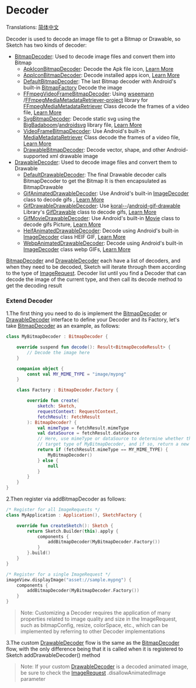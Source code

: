 # Decoder

Translations: [简体中文](decoder_zh.md)

Decoder is used to decode an image file to get a Bitmap or Drawable, so Sketch has two kinds of
decoder:

* [BitmapDecoder]: Used to decode image files and convert them into Bitmap
    * [ApkIconBitmapDecoder][ApkIconBitmapDecoder]: Decode the Apk file
      icon, [Learn More](apk_app_icon.md#displays-an-icon-for-the-apk-file)
    * [AppIconBitmapDecoder][AppIconBitmapDecoder]: Decode installed apps
      icon, [Learn More](apk_app_icon.md#displays-an-icon-for-the-installed-app)
    * [DefaultBitmapDecoder][DefaultBitmapDecoder]: The last Bitmap decoder with Android's
      built-in [BitmapFactory] Decode the image
    * [FFmpegVideoFrameBitmapDecoder][FFmpegVideoFrameBitmapDecoder]:
      Using [wseemann] /[FFmpegMediaMetadataRetriever-project] library
      for [FFmpegMediaMetadataRetriever] Class decode the frames of a video
      file, [Learn More](video_frame.md)
    * [SvgBitmapDecoder][SvgBitmapDecoder]: Decode static svg using the [BigBadaboom]/[androidsvg]
      library file, [Learn More](svg.md)
    * [VideoFrameBitmapDecoder][VideoFrameBitmapDecoder]: Use Android's
      built-in [MediaMetadataRetriever] Class decode the frames of a video
      file, [Learn More](video_frame.md)
    * [DrawableBitmapDecoder][DrawableBitmapDecoder]: Decode vector, shape, and other
      Android-supported xml drawable image
* [DrawableDecoder]:  Used to decode image files and convert them to Drawable
    * [DefaultDrawableDecoder][DefaultDrawableDecoder]: The final Drawable decoder calls
      BitmapDecoder to get the Bitmap It is then encapsulated as BitmapDrawable
    * [GifAnimatedDrawableDecoder][GifAnimatedDrawableDecoder]: Use Android's
      built-in [ImageDecoder] class to decode
      gifs , [Learn More](animated_image.md)
    * [GifDrawableDrawableDecoder][GifDrawableDrawableDecoder]: Use [koral--]/[android-gif-drawable]
      Library's [GifDrawable] class to decode
      gifs, [Learn More](animated_image.md)
    * [GifMovieDrawableDecoder][GifMovieDrawableDecoder]: Use Android's built-in [Movie] class to
      decode gifs Picture, [Learn More](animated_image.md)
    * [HeifAnimatedDrawableDecoder][HeifAnimatedDrawableDecoder]: Decode using Android's
      built-in [ImageDecoder] class HEIF GIF, [Learn More](animated_image.md)
    * [WebpAnimatedDrawableDecoder][WebpAnimatedDrawableDecoder]: Decode using Android's
      built-in [ImageDecoder] class webp GIFs, [Learn More](animated_image.md)

[BitmapDecoder] and [DrawableDecoder] each have a list of decoders, and when they need to be
decoded, Sketch will iterate through them according to the type of [ImageRequest].
Decoder list until you find a Decoder that can decode the image of the current type, and then call
its decode method to get the decoding result

### Extend Decoder

1.The first thing you need to do is implement the [BitmapDecoder] or [DrawableDecoder] interface to
define your Decoder and its
Factory, let's take [BitmapDecoder] as an example, as follows:

```kotlin
class MyBitmapDecoder : BitmapDecoder {

    override suspend fun decode(): Result<BitmapDecodeResult> {
        // Decode the image here
    }

    companion object {
        const val MY_MIME_TYPE = "image/mypng"
    }

    class Factory : BitmapDecoder.Factory {

        override fun create(
            sketch: Sketch,
            requestContext: RequestContext,
            fetchResult: FetchResult
        ): BitmapDecoder? {
            val mimeType = fetchResult.mimeType
            val dataSource = fetchResult.dataSource
            // Here, use mimeType or dataSource to determine whether the current image is the 
            // target type of MyBitmapDecoder, and if so, return a new MyBitmapDecoder
            return if (fetchResult.mimeType == MY_MIME_TYPE) {
                MyBitmapDecoder()
            } else {
                null
            }
        }
    }
}
```

2.Then register via addBitmapDecoder as follows:

```kotlin
/* Register for all ImageRequests */
class MyApplication : Application(), SketchFactory {

    override fun createSketch(): Sketch {
        return Sketch.Builder(this).apply {
            components {
                addBitmapDecoder(MyBitmapDecoder.Factory())
            }
        }.build()
    }
}

/* Register for a single ImageRequest */
imageView.displayImage("asset://sample.mypng") {
    components {
        addBitmapDecoder(MyBitmapDecoder.Factory())
    }
}
```

> Note: Customizing a Decoder requires the application of many properties related to image quality
> and size in the ImageRequest, such as bitmapConfig, resize, colorSpace, etc., which can be
> implemented by referring to other Decoder implementations

3.The custom [DrawableDecoder] flow is the same as the [BitmapDecoder] flow, with the only
difference being that it is called when it is registered to Sketch
addDrawableDecoder() method
> Note: If your custom [DrawableDecoder] is a decoded animated image, be sure to check the [ImageRequest]
> .disallowAnimatedImage parameter


[comment]: <> (class)

[BitmapDecoder]: ../../sketch-core/src/main/kotlin/com/github/panpf/sketch/decode/BitmapDecoder.kt

[DefaultBitmapDecoder]: ../../sketch-core/src/main/kotlin/com/github/panpf/sketch/decode/internal/DefaultBitmapDecoder.kt

[DrawableBitmapDecoder]: ../../sketch-core/src/main/kotlin/com/github/panpf/sketch/decode/internal/DrawableBitmapDecoder.kt

[FFmpegVideoFrameBitmapDecoder]: ../../sketch-video-ffmpeg/src/main/kotlin/com/github/panpf/sketch/decode/FFmpegVideoFrameBitmapDecoder.kt

[ApkIconBitmapDecoder]: ../../sketch-extensions-core/src/main/kotlin/com/github/panpf/sketch/decode/ApkIconBitmapDecoder.kt

[AppIconBitmapDecoder]: ../../sketch-extensions-core/src/main/kotlin/com/github/panpf/sketch/decode/AppIconBitmapDecoder.kt

[VideoFrameBitmapDecoder]: ../../sketch-video/src/main/kotlin/com/github/panpf/sketch/decode/VideoFrameBitmapDecoder.kt

[SvgBitmapDecoder]: ../../sketch-svg/src/main/kotlin/com/github/panpf/sketch/decode/SvgBitmapDecoder.kt

[DrawableDecoder]: ../../sketch-core/src/main/kotlin/com/github/panpf/sketch/decode/DrawableDecoder.kt

[DefaultDrawableDecoder]: ../../sketch-core/src/main/kotlin/com/github/panpf/sketch/decode/internal/DefaultDrawableDecoder.kt

[GifAnimatedDrawableDecoder]: ../../sketch-core/src/main/kotlin/com/github/panpf/sketch/decode/GifAnimatedDrawableDecoder.kt

[HeifAnimatedDrawableDecoder]: ../../sketch-core/src/main/kotlin/com/github/panpf/sketch/decode/HeifAnimatedDrawableDecoder.kt

[WebpAnimatedDrawableDecoder]: ../../sketch-core/src/main/kotlin/com/github/panpf/sketch/decode/WebpAnimatedDrawableDecoder.kt

[GifDrawableDrawableDecoder]: ../../sketch-gif-koral/src/main/kotlin/com/github/panpf/sketch/decode/GifDrawableDrawableDecoder.kt

[GifMovieDrawableDecoder]: ../../sketch-gif-movie/src/main/kotlin/com/github/panpf/sketch/decode/GifMovieDrawableDecoder.kt

[ImageRequest]: ../../sketch-core/src/main/kotlin/com/github/panpf/sketch/request/ImageRequest.kt

[wseemann]: https://github.com/wseemann

[FFmpegMediaMetadataRetriever-project]: https://github.com/wseemann/FFmpegMediaMetadataRetriever

[FFmpegMediaMetadataRetriever]: https://github.com/wseemann/FFmpegMediaMetadataRetriever/blob/master/core/src/main/kotlin/wseemann/media/FFmpegMediaMetadataRetriever.java

[BigBadaboom]: https://github.com/BigBadaboom

[androidsvg]: https://github.com/BigBadaboom/androidsvg

[koral--]: https://github.com/koral--

[android-gif-drawable]: https://github.com/koral--/android-gif-drawable

[GifDrawable]: https://github.com/koral--/android-gif-drawable/blob/dev/android-gif-drawable/src/main/kotlin/pl/droidsonroids/gif/GifDrawable.java

[Movie]: https://cs.android.com/android/platform/superproject/+/master:frameworks/base/graphics/kotlin/android/graphics/Movie.java

[ImageDecoder]: https://cs.android.com/android/platform/superproject/+/master:frameworks/base/graphics/kotlin/android/graphics/ImageDecoder.java

[BitmapFactory]: https://cs.android.com/android/platform/superproject/+/master:frameworks/base/graphics/kotlin/android/graphics/BitmapFactory.java

[MediaMetadataRetriever]: https://cs.android.com/android/platform/superproject/+/master:frameworks/base/media/kotlin/android/media/MediaMetadataRetriever.java